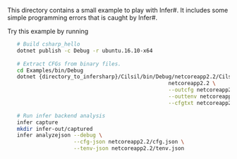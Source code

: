 This directory contains a small example to play with Infer#. It includes some simple programming errors 
that is caught by Infer#.

Try this example by running
   ```bash
      # Build csharp_hello
      dotnet publish -c Debug -r ubuntu.16.10-x64
      
      # Extract CFGs from binary files.
      cd Examples/bin/Debug
      dotnet {directory_to_infersharp}/Cilsil/bin/Debug/netcoreapp2.2/Cilsil.dll translate \
                                                      netcoreapp2.2 \
                                                      --outcfg netcoreapp2.2/cfg.json \
                                                      --outtenv netcoreapp2.2/tenv.json \
                                                      --cfgtxt netcoreapp2.2/cfg.txt

      # Run infer backend analysis
      infer capture
      mkdir infer-out/captured
      infer analyzejson --debug \
                        --cfg-json netcoreapp2.2/cfg.json \
                        --tenv-json netcoreapp2.2/tenv.json
   ```